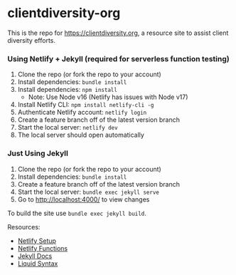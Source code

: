 # clientdiversity-org

This is the repo for <https://clientdiversity.org>, a resource site to assist client diversity efforts.


### Using Netlify + Jekyll (required for serverless function testing)

1. Clone the repo (or fork the repo to your account)
1. Install dependencies: `bundle install`
1. Install dependencies: `npm install`
	- Note: Use Node v16 (Netlify has issues with Node v17)
1. Install Netlify CLI: `npm install netlify-cli -g`
1. Authenticate Netlify account: `netlify login`
1. Create a feature branch off of the latest version branch
1. Start the local server: `netlify dev`
1. The local server should open automatically


### Just Using Jekyll

1. Clone the repo (or fork the repo to your account)
1. Install dependencies: `bundle install`
1. Create a feature branch off of the latest version branch
1. Start the local server: `bundle exec jekyll serve`
1. Go to <http://localhost:4000/> to view changes

To build the site use `bundle exec jekyll build`.


Resources:

- [Netlify Setup](https://docs.netlify.com/cli/get-started/)
- [Netlify Functions](https://docs.netlify.com/functions/build-with-javascript/)
- [Jekyll Docs](https://jekyllrb.com/docs/)
- [Liquid Syntax](https://shopify.github.io/liquid/basics/introduction/)